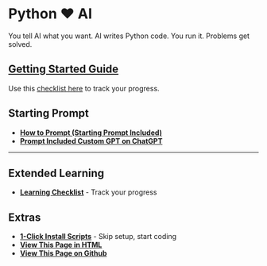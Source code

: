 # Python ❤️ AI

You tell AI what you want. AI writes Python code. You run it. Problems get solved.


## [Getting Started Guide](docs/getting-started.md)

Use this [checklist here](docs/getting-started.md) to track your progress.

## Starting Prompt

- **[How to Prompt (Starting Prompt Included)](docs/starting-prompt.md)**
- **[Prompt Included Custom GPT on ChatGPT](docs/custom-gpt.md)**

---

## Extended Learning

- **[Learning Checklist](docs/learning-checklist.md)** - Track your progress

## Extras

- **[1-Click Install Scripts](docs/installers.md)** - Skip setup, start coding
- **[View This Page in HTML](http://johnvilsack.com/python-notes)**
- **[View This Page on Github](https://github.com/johnvilsack/python-notes)**

